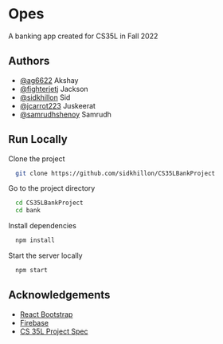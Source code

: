 # Opes

A banking app created for CS35L in Fall 2022



## Authors

- [@ag6622](https://github.com/ag6622) Akshay
- [@fighterjetj](https://github.com/fighterjetj) Jackson
- [@sidkhillon](https://github.com/sidkhillon) Sid
- [@jcarrot223](https://github.com/jcarrot223) Juskeerat
- [@samrudhshenoy](https://github.com/samrudhshenoy) Samrudh


## Run Locally

Clone the project

```bash
  git clone https://github.com/sidkhillon/CS35LBankProject
```

Go to the project directory

```bash
  cd CS35LBankProject
  cd bank
```

Install dependencies

```bash
  npm install
```

Start the server locally

```bash
  npm start
```


## Acknowledgements

 - [React Bootstrap](https://react-bootstrap.github.io/)
 - [Firebase](https://github.com/firebase/)
 - [CS 35L Project Spec](https://web.cs.ucla.edu/classes/fall22/cs35L/project.html)
